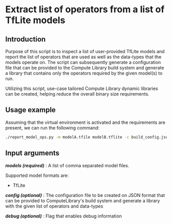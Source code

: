 # Extract list of operators from a list of TfLite models

## Introduction

Purpose of this script is to inspect a list of user-provided TfLite models and report
the list of operators that are used as well as the data-types that the models operate on.
The script can subsequently generate a configuration file that can be provided to the
Compute Library build system and generate a library that contains only the operators required
by the given model(s) to run.

Utilizing this script, use-case tailored Compute Library dynamic libraries can be created,
helping reduce the overall binary size requirements.

## Usage example

Assuming that the virtual environment is activated and the requirements are present,
we can run the following command:

```bash
./report_model_ops.py -m modelA.tfile modelB.tflite -c build_config.json
```

## Input arguments

***models (required)*** :
A list of comma separated model files.

Supported model formats are:

* TfLite

***config (optional)*** :
The configuration file to be created on JSON format that can be provided to ComputeLibrary's
build system and generate a library with the given list of operators and data-types

***debug (optional)*** :
Flag that enables debug information
